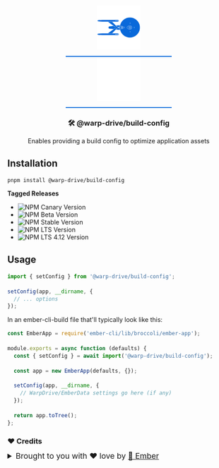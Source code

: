 <p align="center">
  <img
    class="project-logo"
    src="./logos/NCC-1701-a-blue.svg#gh-light-mode-only"
    alt="WarpDrive"
    width="120px"
    title="WarpDrive" />
  <img
    class="project-logo"
    src="./logos/NCC-1701-a.svg#gh-dark-mode-only"
    alt="WarpDrive"
    width="120px"
    title="WarpDrive" />
</p>

<h3 align="center">🛠️ @warp-drive/build-config</h3>
<p align="center">Enables providing a build config to optimize application assets</p>

## Installation

```cli
pnpm install @warp-drive/build-config
```

**Tagged Releases**

- ![NPM Canary Version](https://img.shields.io/npm/v/%40warp-drive/build-config/canary?label=%40canary&color=FFBF00)
- ![NPM Beta Version](https://img.shields.io/npm/v/%40warp-drive/build-config/beta?label=%40beta&color=ff00ff)
- ![NPM Stable Version](https://img.shields.io/npm/v/%40warp-drive/build-config/latest?label=%40latest&color=90EE90)
- ![NPM LTS Version](https://img.shields.io/npm/v/%40warp-drive/build-config/lts?label=%40lts&color=0096FF)
- ![NPM LTS 4.12 Version](https://img.shields.io/npm/v/%40warp-drive/build-config/lts-4-12?label=%40lts-4-12&color=bbbbbb)

## Usage

```ts
import { setConfig } from '@warp-drive/build-config';

setConfig(app, __dirname, {
  // ... options
});
```

In an ember-cli-build file that'll typically look like this:

```ts
const EmberApp = require('ember-cli/lib/broccoli/ember-app');

module.exports = async function (defaults) {
  const { setConfig } = await import('@warp-drive/build-config');

  const app = new EmberApp(defaults, {});

  setConfig(app, __dirname, {
    // WarpDrive/EmberData settings go here (if any)
  });

  return app.toTree();
};

```

### ♥️ Credits

 <details>
   <summary>Brought to you with ♥️ love by <a href="https://emberjs.com" title="EmberJS">🐹 Ember</a></summary>

  <style type="text/css">
    img.project-logo {
       padding: 0 5em 1em 5em;
       width: 100px;
       border-bottom: 2px solid #0969da;
       margin: 0 auto;
       display: block;
     }
    details > summary {
      font-size: 1.1rem;
      line-height: 1rem;
      margin-bottom: 1rem;
    }
    details {
      font-size: 1rem;
    }
    details > summary strong {
      display: inline-block;
      padding: .2rem 0;
      color: #000;
      border-bottom: 3px solid #0969da;
    }

    details > details {
      margin-left: 2rem;
    }
    details > details > summary {
      font-size: 1rem;
      line-height: 1rem;
      margin-bottom: 1rem;
    }
    details > details > summary strong {
      display: inline-block;
      padding: .2rem 0;
      color: #555;
      border-bottom: 2px solid #555;
    }
    details > details {
      font-size: .85rem;
    }

    @media (prefers-color-scheme: dark) {
      details > summary strong {
        color: #fff;
      }
    }
    @media (prefers-color-scheme: dark) {
      details > details > summary strong {
        color: #afaba0;
      border-bottom: 2px solid #afaba0;
      }
    }
  </style>
</details>
